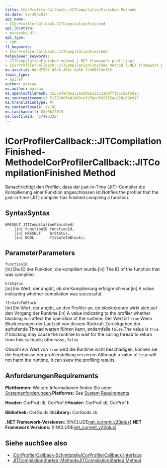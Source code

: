 ```yaml
---
title: ICorProfilerCallback::JITCompilationFinished-Methode
ms.date: 03/30/2017
api_name:
- ICorProfilerCallback.JITCompilationFinished
api_location:
- mscorwks.dll
api_type:
- COM
f1_keywords:
- ICorProfilerCallback::JITCompilationFinished
helpviewer_keywords:
- JITCompilationFinished method [.NET Framework profiling]
- ICorProfilerCallback::JITCompilationFinished method [.NET Framework profiling]
ms.assetid: 8dcd7537-d0c6-498c-8a56-2c060310ef65
topic_type:
- apiref
author: mairaw
ms.author: mairaw
ms.openlocfilehash: c5556fecb6251a2dd6a131332dbff1b5ca2f5d95
ms.sourcegitcommit: 5137208fa414d9ca3c58cdfd2155ac81bc89e917
ms.translationtype: MT
ms.contentlocale: de-DE
ms.lasthandoff: 03/06/2019
ms.locfileid: "57493335"
---
```

# <a name="icorprofilercallbackjitcompilationfinished-method"></a><span data-ttu-id="a838e-102">ICorProfilerCallback::JITCompilationFinished-Methode</span><span class="sxs-lookup"><span data-stu-id="a838e-102">ICorProfilerCallback::JITCompilationFinished Method</span></span>
<span data-ttu-id="a838e-103">Benachrichtigt den Profiler, dass der just-in-Time (JIT)-Compiler die Kompilierung einer Funktion abgeschlossen ist.</span><span class="sxs-lookup"><span data-stu-id="a838e-103">Notifies the profiler that the just-in-time (JIT) compiler has finished compiling a function.</span></span>  
  
## <a name="syntax"></a><span data-ttu-id="a838e-104">Syntax</span><span class="sxs-lookup"><span data-stu-id="a838e-104">Syntax</span></span>  
  
```  
HRESULT JITCompilationFinished(  
    [in] FunctionID functionId,  
    [in] HRESULT    hrStatus,  
    [in] BOOL       fIsSafeToBlock);  
```  
  
## <a name="parameters"></a><span data-ttu-id="a838e-105">Parameter</span><span class="sxs-lookup"><span data-stu-id="a838e-105">Parameters</span></span>  
 `functionId`  
 <span data-ttu-id="a838e-106">[in] Die ID der Funktion, die kompiliert wurde.</span><span class="sxs-lookup"><span data-stu-id="a838e-106">[in] The ID of the function that was compiled.</span></span>  
  
 `hrStatus`  
 <span data-ttu-id="a838e-107">[in] Ein Wert, der angibt, ob die Kompilierung erfolgreich war.</span><span class="sxs-lookup"><span data-stu-id="a838e-107">[in] A value indicating whether compilation was successful.</span></span>  
  
 `fIsSafeToBlock`  
 <span data-ttu-id="a838e-108">[in] Ein Wert, der angibt, an den Profiler an, ob blockierende wirkt sich auf den Vorgang der Runtime.</span><span class="sxs-lookup"><span data-stu-id="a838e-108">[in] A value indicating to the profiler whether blocking will affect the operation of the runtime.</span></span> <span data-ttu-id="a838e-109">Der Wert ist `true` Wenn Blockierungen der Laufzeit von diesem Rückruf; Zurückgeben der aufrufende Thread warten führen kann, andernfalls `false`.</span><span class="sxs-lookup"><span data-stu-id="a838e-109">The value is `true` if blocking may cause the runtime to wait for the calling thread to return from this callback; otherwise, `false`.</span></span>  
  
 <span data-ttu-id="a838e-110">Obwohl ein Wert von `true` wird die Runtime nicht beschädigen, können sie die Ergebnisse der profilerstellung verzerren.</span><span class="sxs-lookup"><span data-stu-id="a838e-110">Although a value of `true` will not harm the runtime, it can skew the profiling results.</span></span>  
  
## <a name="requirements"></a><span data-ttu-id="a838e-111">Anforderungen</span><span class="sxs-lookup"><span data-stu-id="a838e-111">Requirements</span></span>  
 <span data-ttu-id="a838e-112">**Plattformen:** Weitere Informationen finden Sie unter [Systemanforderungen](../../../../docs/framework/get-started/system-requirements.md).</span><span class="sxs-lookup"><span data-stu-id="a838e-112">**Platforms:** See [System Requirements](../../../../docs/framework/get-started/system-requirements.md).</span></span>  
  
 <span data-ttu-id="a838e-113">**Header:** CorProf.idl, CorProf.h</span><span class="sxs-lookup"><span data-stu-id="a838e-113">**Header:** CorProf.idl, CorProf.h</span></span>  
  
 <span data-ttu-id="a838e-114">**Bibliothek:** CorGuids.lib</span><span class="sxs-lookup"><span data-stu-id="a838e-114">**Library:** CorGuids.lib</span></span>  
  
 <span data-ttu-id="a838e-115">**.NET Framework-Versionen:** [!INCLUDE[net_current_v20plus](../../../../includes/net-current-v20plus-md.md)]</span><span class="sxs-lookup"><span data-stu-id="a838e-115">**.NET Framework Versions:** [!INCLUDE[net_current_v20plus](../../../../includes/net-current-v20plus-md.md)]</span></span>  
  
## <a name="see-also"></a><span data-ttu-id="a838e-116">Siehe auch</span><span class="sxs-lookup"><span data-stu-id="a838e-116">See also</span></span>
- [<span data-ttu-id="a838e-117">ICorProfilerCallback-Schnittstelle</span><span class="sxs-lookup"><span data-stu-id="a838e-117">ICorProfilerCallback Interface</span></span>](../../../../docs/framework/unmanaged-api/profiling/icorprofilercallback-interface.md)
- [<span data-ttu-id="a838e-118">JITCompilationStarted-Methode</span><span class="sxs-lookup"><span data-stu-id="a838e-118">JITCompilationStarted Method</span></span>](../../../../docs/framework/unmanaged-api/profiling/icorprofilercallback-jitcompilationstarted-method.md)
